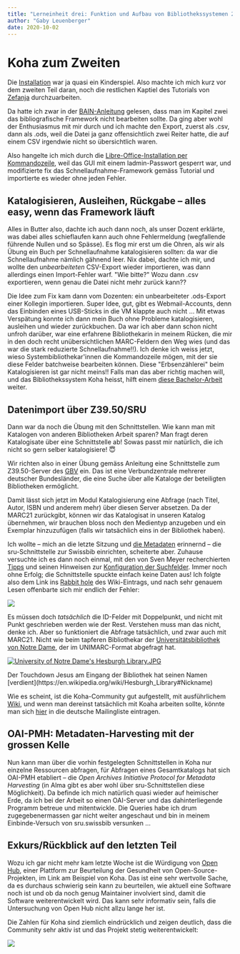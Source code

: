 ```yaml
---
title: "Lerneinheit drei: Funktion und Aufbau von Bibliothekssystemen 2/2"
author: "Gaby Leuenberger"
date: 2020-10-02
---
```


# Koha zum Zweiten
Die [Installation]({{site.baseurl}}/2020-09-25/gitlabundkoha) war ja quasi ein Kinderspiel. Also machte ich mich kurz vor dem zweiten Teil daran, noch die restlichen Kaptiel des Tutorials von [Zefanja](https://zefanjas.de/koha-installation-schule-bibliografische-framework/) durchzuarbeiten.

Da hatte ich zwar in der [BAIN-Anleitung](https://pad.gwdg.de/12VJD7x4QgiRr498oLhnwg?view#Aufgaben) gelesen, dass man im Kapitel zwei das bibliografische Framework nicht bearbeiten sollte. Da ging aber wohl der Enthusiasmus mit mir durch und ich machte den Export, zuerst als .csv, dann als .ods, weil die Datei ja ganz offensichtlich zwei Reiter hatte, die auf einem CSV irgendwie nicht so übersichtlich waren.

Also hangelte ich mich durch die [Libre-Office-Installation per Kommandozeile](https://libre-software.net/how-to-install-libreoffice-on-ubuntu-linux-mint/d), weil das GUI mit einem ladmin-Passwort gesperrt war, und modifizierte fix das Schnellaufnahme-Framework gemäss Tutorial und importierte es wieder ohne jeden Fehler.

## Katalogisieren, Ausleihen, Rückgabe &ndash; alles easy, wenn das Framework läuft
Alles in Butter also, dachte ich auch dann noch, als unser Dozent erklärte, was dabei alles schieflaufen kann auch ohne Fehlermeldung (wegfallende führende Nullen und so Spässe). Es flog mir erst um die Ohren, als wir als Übung ein Buch per Schnellaufnahme katalogisieren sollten: da war die Schnellaufnahme nämlich gähnend leer. Nix dabei, dachte ich mir, und wollte den *unbearbeiteten* CSV-Export wieder importieren, was dann allerdings einen Import-Fehler warf. "Wie bitte?" Wozu dann .csv exportieren, wenn genau die Datei nicht mehr zurück kann??

Die Idee zum Fix kam dann vom Dozenten: ein unbearbeiteter .ods-Export einer Kollegin importieren. Super Idee, gut, gibt es Webmail-Accounts, denn das Einbinden eines USB-Sticks in die VM klappte auch nicht ... Mit etwas Verspätung konnte ich dann mein Buch ohne Probleme katalogisieren, ausleihen und wieder zurückbuchen. Da war ich aber dann schon nicht unfroh darüber, war eine erfahrene Bibliothekarin in meinem Rücken, die mir in den doch recht unübersichtlichen MARC-Feldern den Weg wies (und das war die stark reduzierte Schnellaufnahme!!). Ich denke ich weiss jetzt, wieso Systembibliothekar'innen die Kommandozeile mögen, mit der sie diese Felder batchweise bearbeiten können. Diese "Erbsenzählerei" beim Katalogisieren ist gar nicht meins!! Falls man das aber richtig machen will, und das Bibliothekssystem Koha heisst, hilft einem [diese Bachelor-Arbeit](https://opus4.kobv.de/opus4-fhpotsdam/frontdoor/index/index/docId/1388) weiter.

## Datenimport über Z39.50/SRU
Dann war da noch die Übung mit den Schnittstellen. Wie kann man mit Katalogen von anderen Bibliotheken Arbeit sparen? Man fragt deren Katalogisate über eine Schnittstelle ab! Sowas passt mir natürlich, die ich nicht so gern selber katalogisiere! 😇

Wir richten also in einer Übung gemäss Anleitung eine Schnittstelle zum Z39.50-Server des [GBV](https://www.gbv.de/) ein. Das ist eine Verbundzentrale mehrerer deutscher Bundesländer, die eine Suche über alle Kataloge der beteiligten Bibliotheken ermöglicht.

Damit lässt sich jetzt im Modul Katalogisierung eine Abfrage (nach Titel, Autor, ISBN und anderem mehr) über diesen Server absetzen. Da der MARC21 zurückgibt, können wir das Katalogisat in unseren Katalog übernehmen, wir brauchen bloss noch den Medientyp anzugeben und ein Exemplar hinzuzufügen (falls wir tatsächlich eins in der Bibliothek haben).

Ich wollte &ndash; mich an die letzte Sitzung und [die Metadaten](https://regrebneuel.github.io/bain-log/2020-09-25/gitundkoha#metadaten) erinnernd &ndash; die sru-Schnittstelle zur Swissbib einrichten, scheiterte aber. Zuhause versuchte ich es dann noch einmal, mit den von Sven Meyer recherchierten [Tipps](https://wiki.koha-community.org/wiki/Configure_Z39.50/SRU_targets) und seinen Hinweisen zur [Konfiguration der Suchfelder](https://pad.gwdg.de/hpRnEqJCTfuTrd-gbdmd2w?view#Fragen--Erkenntnisse1). Immer noch ohne Erfolg; die Schnittstelle spuckte einfach keine Daten aus! Ich folgte also dem Link ins [Rabbit hole](http://koha.1045719.n5.nabble.com/Need-assistance-setting-up-SRU-target-tp5882183p5882825.html) des Wiki-Eintrags, und nach sehr genauem Lesen offenbarte sich mir endlich der Fehler:

![]({{site.baseurl}}/assets/sru_swissbib.png)

Es müssen doch *tatsächlich* die ID-Felder mit Doppelpunkt, und nicht mit Punkt geschrieben werden wie der Rest. Verstehen muss man das nicht, denke ich. Aber so funktioniert die Abfrage tatsächlich, und zwar auch mit MARC21. Nicht wie beim tapferen Bibliothekar der [Universitätsbibliothek von Notre Dame](https://library.nd.edu/), der im UNIMARC-Format abgefragt hat.

<p><a href="https://commons.wikimedia.org/wiki/File:University_of_Notre_Dame%27s_Hesburgh_Library.JPG#/media/File:University_of_Notre_Dame's_Hesburgh_Library.JPG"><img src="https://upload.wikimedia.org/wikipedia/commons/thumb/e/ee/University_of_Notre_Dame%27s_Hesburgh_Library.JPG/1200px-University_of_Notre_Dame%27s_Hesburgh_Library.JPG" alt="University of Notre Dame's Hesburgh Library.JPG"></a></p>
Der Touchdown Jesus am Eingang der Bibliothek hat seinen Namen [verdient](https://en.wikipedia.org/wiki/Hesburgh_Library#Nickname)

Wie es scheint, ist die Koha-Community gut aufgestellt, mit ausführlichem [Wiki](https://wiki.koha-community.org/wiki/Main_Page), und wenn man dereinst tatsächlich mit Koaha arbeiten sollte, könnte man sich [hier](https://lists.koha-community.org/cgi-bin/mailman/listinfo/koha-de) in die deutsche Mailingliste eintragen.

## OAI-PMH: Metadaten-Harvesting mit der grossen Kelle

Nun kann man über die vorhin festgelegten Schnittstellen in Koha nur einzelne Ressourcen abfragen, für Abfragen eines Gesamtkatalogs hat sich OAI-PMH etabliert &ndash; die *Open Archives Initiative Protocol for Metadata Harvesting* (in Alma gibt es aber wohl über sru-Schnittstellen diese Möglichkeit). Da befinde ich mich natürlich quasi wieder auf heimischer Erde, da ich bei der Arbeit so einen OAI-Server und das dahinterliegende Programm betreue und mitentwickle. Die Queries habe ich drum zugegebenermassen gar nicht weiter angeschaut und bin in meinem Einbinde-Versuch von sru.swissbib versunken ...

## Exkurs/Rückblick auf den letzten Teil
Wozu ich gar nicht mehr kam letzte Woche ist die Würdigung von [Open Hub](https://www.openhub.net/p/koha), einer Plattform zur Beurteilung der Gesundheit von Open-Source-Projekten, im Link am Beispiel von Koha. Das ist eine sehr wertvolle Sache, da es durchaus schwierig sein kann zu beurteilen, wie aktuell eine Software noch ist und ob da noch genug Maintainer involviert sind, damit die Software weiterentwickelt wird. Das kann sehr informativ sein, falls die Untersuchung von Open Hub nicht allzu lange her ist.

Die Zahlen für Koha sind ziemlich eindrücklich und zeigen deutlich, dass die Community sehr aktiv ist und das Projekt stetig weiterentwickelt:

![]({{site.baseurl}}/assets/koha_open_hub.png)
